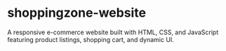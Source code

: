 # shoppingzone-website
A responsive e-commerce website built with HTML, CSS, and JavaScript featuring product listings, shopping cart, and dynamic UI.
